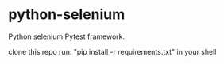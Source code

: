 # python-selenium
Python selenium Pytest framework.

clone this repo
run: "pip install -r requirements.txt" in your shell

